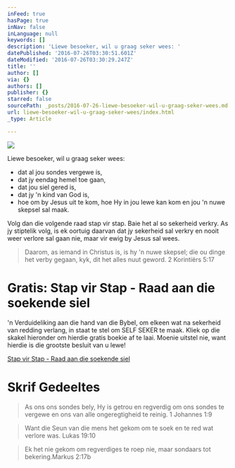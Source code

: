 ```yaml
---
inFeed: true
hasPage: true
inNav: false
inLanguage: null
keywords: []
description: 'Liewe besoeker, wil u graag seker wees: '
datePublished: '2016-07-26T03:30:51.601Z'
dateModified: '2016-07-26T03:30:29.247Z'
title: ''
author: []
via: {}
authors: []
publisher: {}
starred: false
sourcePath: _posts/2016-07-26-liewe-besoeker-wil-u-graag-seker-wees.md
url: liewe-besoeker-wil-u-graag-seker-wees/index.html
_type: Article

---
```

![](https://the-grid-user-content.s3-us-west-2.amazonaws.com/8d0ec514-f969-4cf2-b770-ff86c7cf3c00.png)

Liewe besoeker, wil u graag seker wees: 

* dat al jou sondes vergewe is,
* dat jy eendag hemel toe gaan, 
* dat jou siel gered is, 
* dat jy 'n kind van God is, 
* hoe om by Jesus uit te kom, hoe Hy in jou lewe kan kom en jou 'n nuwe skepsel sal maak. 

Volg dan die volgende raad stap vir stap. Baie het al so sekerheid verkry. As jy stiptelik volg, is ek oortuig daarvan dat jy sekerheid sal verkry en nooit weer verlore sal gaan nie, maar vir ewig by Jesus sal wees. 
> 
> Daarom, as iemand in Christus is, is hy 'n nuwe skepsel; die ou dinge het verby gegaan, kyk, dit het alles nuut geword. 2 Korintiërs 5:17 

# Gratis: Stap vir Stap - Raad aan die soekende siel 

'n Verduideliking aan die hand van die Bybel, om elkeen wat na sekerheid van redding verlang, in staat te stel om SELF SEKER te maak. Kliek op die skakel hieronder om hierdie gratis boekie af te laai. Moenie uitstel nie, want hierdie is die grootste besluit van u lewe! 

[Stap vir Stap - Raad aan die soekende siel ][0]

# Skrif Gedeeltes 
> 
> As ons ons sondes bely, Hy is getrou en regverdig om ons sondes te vergewe en ons van alle ongeregtigheid te reinig. 1 Johannes 1:9 

> Want die Seun van die mens het gekom om te soek en te red wat verlore was. Lukas 19:10 

> Ek het nie gekom om regverdiges te roep nie, maar sondaars tot bekering.Markus 2:17b



[0]: http://www.hosea46.org/Portals/2/Docs/Stap%20vir%20Stap%20-%20Raad%20aan%20die%20soekende%20siel.pdf